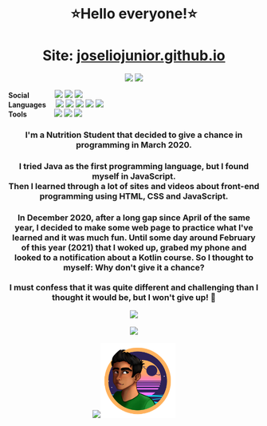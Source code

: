 <h1 align="center">
  ⭐Hello everyone!⭐
</h1>
<h1 align="center">
  Site: <a href="http://joseliojunior.github.io">joseliojunior.github.io</a>
</h1>
<p align="center">
  <img src="https://badges.pufler.dev/visits/joseliojunior/joseliojunior">
  <img src="https://badges.pufler.dev/commits/monthly/joseliojunior">
</p>
<p>
  <b>Social</b>&nbsp&nbsp&nbsp&nbsp&nbsp&nbsp&nbsp&nbsp&nbsp&nbsp&nbsp&nbsp
  <img src="https://img.shields.io/badge/-ArtStation-13aef0?style=flat&logo=artstation&logoColor=fff&link=https://www.artstation.com/josliojnior">
  <img src="https://img.shields.io/badge/-GitHub-0d1117?style=flat&logo=Github&logoColor=fff&link=https://github.com/joseliojunior">
  <img src="https://img.shields.io/badge/Josélio%20Júnior%20-0275b3?style=flat&logo=linkedin&link=https://www.linkedin.com/in/josélio-de-souza-cavalcante-júnior-ba66791a3">
  <br>
  <b>Languages</b>&nbsp&nbsp&nbsp&nbsp
  <img src="https://img.shields.io/badge/HTML-e34c26?style=flat&logo=html5&logoColor=1c0c08">
  <img src="https://img.shields.io/badge/CSS-563d7c?style=flat&logo=css3&logoColor=beadd7">
  <img src="https://img.shields.io/badge/JavaScript-f1e05a?style=flat&logo=javascript&logoColor=544c12">
  <img src="https://img.shields.io/badge/Kotlin-a97bff?style=flat&logo=kotlin&logoColor=380f85">
  <img src="https://img.shields.io/badge/JSON-dddddd?style=flat&logo=json&logoColor=333333">
  <br>
  <b>Tools</b>&nbsp&nbsp&nbsp&nbsp&nbsp&nbsp&nbsp&nbsp&nbsp&nbsp&nbsp&nbsp&nbsp
  <img src="https://img.shields.io/badge/Visual_Studio_Code-007acc?style=flat&logo=visual-studio-code&logoColor=fff">
  <img src="https://img.shields.io/badge/Intellij_IDEA-000000?style=flat&logo=intellij-idea&logoColor=fff">
  <img src="https://img.shields.io/badge/Android_Studio-3ddc84?style=flat&logo=android-studio&logoColor=fff">
</p>
<h3 align="center">
  <b>I'm a Nutrition Student that decided to give a chance in programming in March 2020.</b>
</h3>
<h3 align="center">
I tried Java as the first programming language, but I found myself in JavaScript.<br>
Then I learned through a lot of sites and videos about front-end programming using HTML, CSS and JavaScript.
</h3>
<h3 align="center">
 In December 2020, after a long gap since April of the same year, I decided to make some web page to practice what I've learned and it was much fun. Until some day around February of this year (2021) that I woked up, grabed my phone and looked to a notification about a Kotlin course. So I thought to myself: Why don't give it a chance?<br><br>
  I must confess that it was quite different and challenging than I thought it would be, but I won't give up! 🤩
</h3>
<p align="center">
  <img src="https://github-readme-stats.vercel.app/api?username=joseliojunior&show_icons=true&bg_color=0d1117&title_color=66ffcc&icon_color=88ff00&text_color=af4dff&locale=pt-br&hide_border=true&border_radius=10">
</p>
<p align="center">
  <img src="https://github-readme-stats.vercel.app/api/top-langs/?username=joseliojunior&layout=compact&bg_color=0d1117&title_color=66ffcc&text_color=88ff00&locale=pt-br&hide_border=true&border_radius=10&card_width=450">
</p>
<p align="center">
  <img src="charm.png"><img width="150px" src="me.png">
</p>
